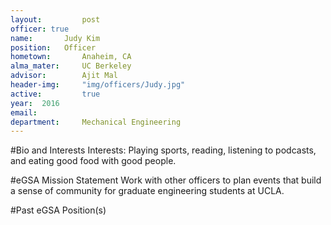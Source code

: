```yaml
---
layout:     	post
officer: true
name:      	Judy Kim
position: 	Officer
hometown: 		Anaheim, CA
alma_mater: 	UC Berkeley
advisor: 		Ajit Mal
header-img: 	"img/officers/Judy.jpg"
active: 		true
year:  2016
email: 			
department: 	Mechanical Engineering
---
```


#Bio and Interests
Interests: Playing sports, reading, listening to podcasts, and eating good food with good people.

#eGSA Mission Statement
Work with other officers to plan events that build a sense of community for graduate engineering students at UCLA.

#Past eGSA Position(s)
